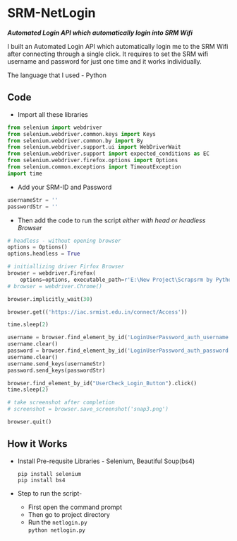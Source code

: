 # SRM-NetLogin
___Automated Login API which automatically login into SRM Wifi___

I built an Automated Login API which automatically login me to the SRM Wifi after connecting through a single click. It requires to set the SRM wifi username and password for just one time and it works individually.

The language that I used - Python 

## Code   

- Import all these libraries  

```python
from selenium import webdriver
from selenium.webdriver.common.keys import Keys
from selenium.webdriver.common.by import By
from selenium.webdriver.support.ui import WebDriverWait
from selenium.webdriver.support import expected_conditions as EC
from selenium.webdriver.firefox.options import Options
from selenium.common.exceptions import TimeoutException
import time
``` 

- Add your SRM-ID and Password   

```python
usernameStr = ''
passwordStr = ''
```

- Then add the code to run the script _either with head or headless Browser_ 

```python
# headless - without opening browser 
options = Options()
options.headless = True

# initiallizing driver Firfox Browser
browser = webdriver.Firefox(
    options=options, executable_path=r'E:\New Project\Scrapsrm by Python\geckodriver.exe')
# browser = webdriver.Chrome()

browser.implicitly_wait(30)

browser.get(('https://iac.srmist.edu.in/connect/Access'))

time.sleep(2)

username = browser.find_element_by_id('LoginUserPassword_auth_username')
username.clear()
password = browser.find_element_by_id('LoginUserPassword_auth_password')
username.clear()
username.send_keys(usernameStr)
password.send_keys(passwordStr)

browser.find_element_by_id("UserCheck_Login_Button").click()
time.sleep(2)

# take screenshot after completion
# screenshot = browser.save_screenshot('snap3.png')

browser.quit()
```


## How it Works  

* Install Pre-requsite Libraries - Selenium, Beautiful Soup(bs4)

  `pip install selenium`  
  `pip install bs4`  
  
* Step to run the script-   
  - First open the command prompt  
  - Then go to project directory  
  - Run the `netlogin.py`  
    `python netlogin.py`


